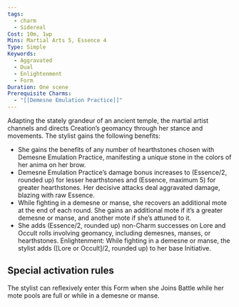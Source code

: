 ```yaml
---
tags:
  - charm
  - Sidereal
Cost: 10m, 1wp
Mins: Martial Arts 5, Essence 4
Type: Simple
Keywords:
  - Aggravated
  - Dual
  - Enlightenment
  - Form
Duration: One scene
Prerequisite Charms:
  - "[[Demesne Emulation Practice]]"
---
```

Adapting the stately grandeur of an ancient temple, the martial artist channels and directs Creation’s geomancy through her stance and movements. The stylist gains the following benefits: 
-  She gains the benefits of any number of hearthstones chosen with Demesne Emulation Practice, manifesting a unique stone in the colors of her anima on her brow. 
-  Demesne Emulation Practice’s damage bonus increases to (Essence/2, rounded up) for lesser hearthstones and (Essence, maximum 5) for greater hearthstones. Her decisive attacks deal aggravated damage, blazing with raw Essence. 
-  While fighting in a demesne or manse, she recovers an additional mote at the end of each round. She gains an additional mote if it’s a greater demesne or manse, and another mote if she’s attuned to it. 
-  She adds (Essence/2, rounded up) non-Charm successes on Lore and Occult rolls involving geomancy, including demesnes, manses, or hearthstones. Enlightenment: While fighting in a demesne or manse, the stylist adds ([Lore or Occult]/2, rounded up) to her base Initiative. 

## Special activation rules

The stylist can reflexively enter this Form when she Joins Battle while her mote pools are full or while in a demesne or manse.